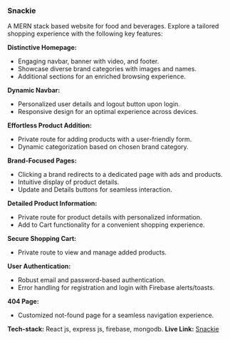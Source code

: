 ### Snackie

A MERN stack based website for food and beverages. Explore a tailored shopping experience with the following key features:

**Distinctive Homepage:**
- Engaging navbar, banner with video, and footer.
- Showcase diverse brand categories with images and names.
- Additional sections for an enriched browsing experience.

**Dynamic Navbar:**
- Personalized user details and logout button upon login.
- Responsive design for an optimal experience across devices.

**Effortless Product Addition:**
- Private route for adding products with a user-friendly form.
- Dynamic categorization based on chosen brand category.

**Brand-Focused Pages:**
- Clicking a brand redirects to a dedicated page with ads and products.
- Intuitive display of product details.
- Update and Details buttons for seamless interaction.

**Detailed Product Information:**
- Private route for product details with personalized information.
- Add to Cart functionality for a convenient shopping experience.

**Secure Shopping Cart:**
- Private route to view and manage added products.

**User Authentication:**
- Robust email and password-based authentication.
- Error handling for registration and login with Firebase alerts/toasts.

**404 Page:**
- Customized not-found page for a seamless navigation experience.

**Tech-stack:** React js, express js, firebase, mongodb.
**Live Link:**
[Snackie](https://brand-shop-48c61.web.app)

